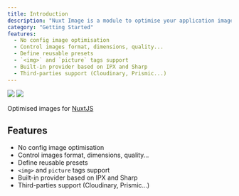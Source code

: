 ```yaml
---
title: Introduction
description: "Nuxt Image is a module to optimise your application images."
category: "Getting Started"
features:
  - No config image optimisation
  - Control images format, dimensions, quality...
  - Define reusable presets
  - `<img>` and `picture` tags support
  - Built-in provider based on IPX and Sharp
  - Third-parties support (Cloudinary, Prismic...)
---
```


<img src="/preview.png" placeholder class="light-img" />
<img src="/preview-dark.png" placeholder class="dark-img" />

Optimised images for [NuxtJS](https://nuxtjs.org)

## Features

- No config image optimisation
- Control images format, dimensions, quality...
- Define reusable presets
- `<img>` and `picture` tags support
- Built-in provider based on IPX and Sharp
- Third-parties support (Cloudinary, Prismic...)
